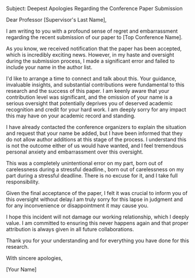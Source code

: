 Subject: Deepest Apologies Regarding the Conference Paper Submission

Dear Professor [Supervisor's Last Name],

I am writing to you with a profound sense of regret and embarrassment regarding the recent submission of our paper to [Top Conference Name].

As you know, we received notification that the paper has been accepted, which is incredibly exciting news. However, in my haste and oversight during the submission process, I made a significant error and failed to include your name in the author list.

I'd like to arrange a time to connect and talk about this. Your guidance, invaluable insights, and substantial contributions were fundamental to this research and the success of this paper. I am keenly aware that your contribution level was significant, and the omission of your name is a serious oversight that potentially deprives you of deserved academic recognition and credit for your hard work. I am deeply sorry for any impact this may have on your academic record and standing.

I have already contacted the conference organizers to explain the situation and request that your name be added, but I have been informed that they do not allow author additions at this stage of the process. I understand this is not the outcome either of us would have wanted, and I feel tremendous personal anxiety and embarrassment over this oversight.

This was a completely unintentional error on my part, born out of carelessness during a stressful deadline., born out of carelessness on my part during a stressful deadline. There is no excuse for it, and I take full responsibility.

Given the final acceptance of the paper, I felt it was crucial to inform you of this oversight without delay.I am truly sorry for this lapse in judgment and for any inconvenience or disappointment it may cause you.

I hope this incident will not damage our working relationship, which I deeply value. I am committed to ensuring this never happens again and that proper attribution is always given in all future collaborations.

Thank you for your understanding and for everything you have done for this research.

With sincere apologies,

[Your Name]
